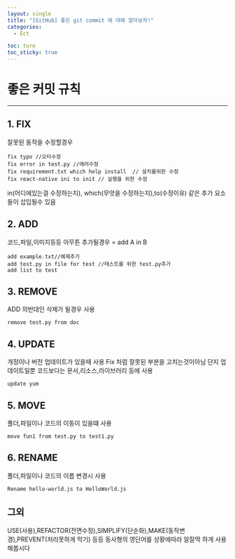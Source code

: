 ```yaml
---
layout: single
title: "[GitHub] 좋은 git commit 에 대해 알아보자!"
categories:
  - Ect

toc: ture
toc_sticky: true
---
```


# 좋은 커밋 규칙

---

## 1. FIX

잘못된 동작을 수정할경우

```
fix typo //오타수정
fix error in test.py //에러수정
fix requirement.txt which help install  // 설치를위한 수정
fix react-native ini to init // 실행을 위한 수정
```

in(어디에있는걸 수정하는지), which(무엇을 수정하는지),to(수정이유) 같은 추가 요소들이 삽입될수 있음

## 2. ADD

코드,파일,이미지등등 아무튼 추가될경우 = add A in B

```
add example.txt//예제추가
add test.py in file for test //테스트를 위한 test.py추가
add list to test
```

## 3. REMOVE

ADD 의반대인 삭제가 될경우 사용

```
remove test.py from doc
```

## 4. UPDATE

개정이나 버전 업데이트가 있을때 사용
Fix 처럼 잘못된 부분을 고치는것이아님 단지 업데이트일뿐
코드보다는 문서,리소스,라이브러리 등에 사용

```
update yum
```

## 5. MOVE

폴더,파일이나 코드의 이동이 있을떄 사용

```
move fun1 from test.py to test1.py
```

## 6. RENAME

폴더,파일이나 코드의 이름 변경시 사용

```
Rename hello-world.js to HelloWorld.js
```

## 그외

USE(사용),REFACTOR(전면수정),SIMPLIFY(단순화),MAKE(동작변경),PREVENT(처리못하게 막기)
등등 동사형의 영단어를 상황에따라 알잘딱 하게 사용해봅시다
